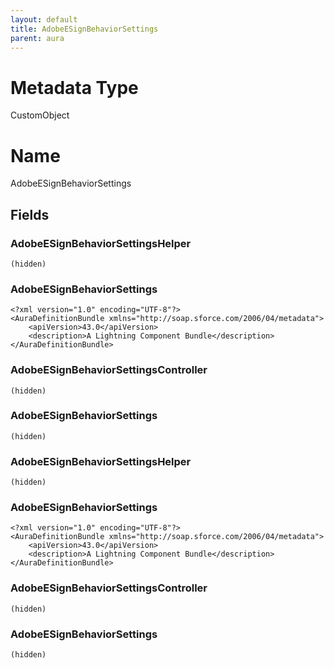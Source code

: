 ```yaml
---
layout: default
title: AdobeESignBehaviorSettings
parent: aura
---
```

# Metadata Type
CustomObject

# Name
AdobeESignBehaviorSettings
## Fields
### AdobeESignBehaviorSettingsHelper

```
(hidden)
```
### AdobeESignBehaviorSettings

```
<?xml version="1.0" encoding="UTF-8"?>
<AuraDefinitionBundle xmlns="http://soap.sforce.com/2006/04/metadata">
    <apiVersion>43.0</apiVersion>
    <description>A Lightning Component Bundle</description>
</AuraDefinitionBundle>
```
### AdobeESignBehaviorSettingsController

```
(hidden)
```
### AdobeESignBehaviorSettings

```
(hidden)
```
### AdobeESignBehaviorSettingsHelper

```
(hidden)
```
### AdobeESignBehaviorSettings

```
<?xml version="1.0" encoding="UTF-8"?>
<AuraDefinitionBundle xmlns="http://soap.sforce.com/2006/04/metadata">
    <apiVersion>43.0</apiVersion>
    <description>A Lightning Component Bundle</description>
</AuraDefinitionBundle>
```
### AdobeESignBehaviorSettingsController

```
(hidden)
```
### AdobeESignBehaviorSettings

```
(hidden)
```
